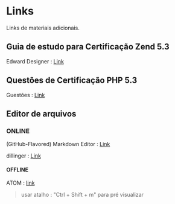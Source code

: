 # Links
Links de materiais adicionais.

## Guia de estudo para Certificação Zend 5.3
Edward Designer : [Link](http://edward-designer.com/web/passing-php-5-3-certification-exam/)

## Questões de Certificação PHP 5.3 
Guestões : [Link](http://www.zendexam.com/question/)


## Editor de arquivos 

### ONLINE

(GitHub-Flavored) Markdown Editor : [Link](https://jbt.github.io/markdown-editor/#)

dillinger : [Link](http://dillinger.io/)

#### OFFLINE

ATOM : [link](https://atom.io/)

>usar atalho : "Ctrl + Shift + m" para pré visualizar
